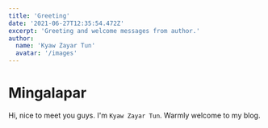 ```yaml
---
title: 'Greeting'
date: '2021-06-27T12:35:54.472Z'
excerpt: 'Greeting and welcome messages from author.'
author:
  name: 'Kyaw Zayar Tun'
  avatar: '/images'
---
```


# Mingalapar

Hi, nice to meet you guys. I'm `Kyaw Zayar Tun`. Warmly welcome to my blog.